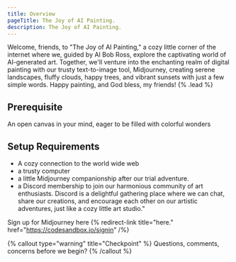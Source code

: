 ```yaml
---
title: Overview
pageTitle: The Joy of AI Painting.
description: The Joy of AI Painting.
---
```


Welcome, friends, to "The Joy of AI Painting," a cozy little corner of the internet where we, guided by AI Bob Ross, explore the captivating world of AI-generated art. Together, we'll venture into the enchanting realm of digital painting with our trusty text-to-image tool, Midjourney, creating serene landscapes, fluffy clouds, happy trees, and vibrant sunsets with just a few simple words. Happy painting, and God bless, my friends! {% .lead %}

## Prerequisite

An open canvas in your mind, eager to be filled with colorful wonders

## Setup Requirements

- A cozy connection to the world wide web
- a trusty computer
- a little Midjourney companionship after our trial adventure.
- a Discord membership to join our harmonious community of art enthusiasts. Discord is a delightful gathering place where we can chat, share our creations, and encourage each other on our artistic adventures, just like a cozy little art studio."

Sign up for Midjourney here {% redirect-link title="here." href="https://codesandbox.io/signin" /%}



{% callout type="warning" title="Checkpoint" %}
Questions, comments, concerns before we begin?
{% /callout %}

